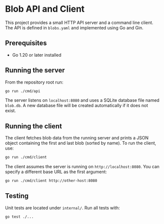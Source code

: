 # Blob API and Client

This project provides a small HTTP API server and a command line client.
The API is defined in `blobs.yaml` and implemented using Go and Gin.

## Prerequisites

- Go 1.20 or later installed

## Running the server

From the repository root run:

```bash
go run ./cmd/api
```

The server listens on `localhost:8080` and uses a SQLite database file named
`blob.db`. A new database file will be created automatically if it does not
exist.

## Running the client

The client fetches blob data from the running server and prints a JSON object
containing the first and last blob (sorted by name). To run the client, use:

```bash
go run ./cmd/client
```

The client assumes the server is running on `http://localhost:8080`. You can
specify a different base URL as the first argument:

```bash
go run ./cmd/client http://other-host:8080
```

## Testing

Unit tests are located under `internal/`. Run all tests with:

```bash
go test ./...
```

